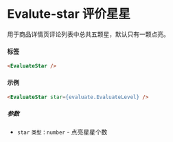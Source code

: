 # Evalute-star 评价星星
用于商品详情页评论列表中总共五颗星，默认只有一颗点亮。
#### 标签
```html
<EvaluateStar />
```

#### 示例
```html
<EvaluateStar star={evaluate.EvaluateLevel} />
```
##### 参数
* `star` `类型：number` - 点亮星星个数